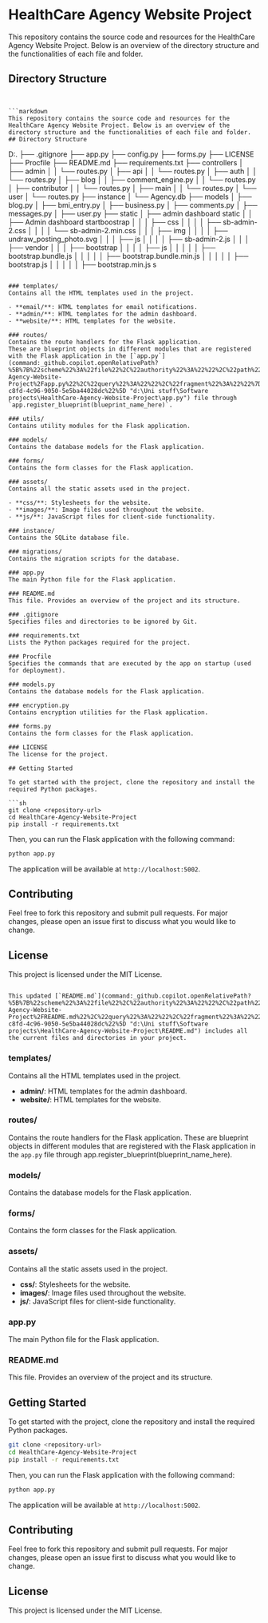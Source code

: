 # HealthCare Agency Website Project

This repository contains the source code and resources for the HealthCare Agency Website Project. Below is an overview of the directory structure and the functionalities of each file and folder.

## Directory Structure

```


```markdown
This repository contains the source code and resources for the HealthCare Agency Website Project. Below is an overview of the directory structure and the functionalities of each file and folder.
## Directory Structure

```
D:.
├── .gitignore
├── app.py
├── config.py
├── forms.py
├── LICENSE
├── Procfile
├── README.md
├── requirements.txt
├── controllers
│   ├── admin
│   │   └── routes.py
│   ├── api
│   │   └── routes.py
│   ├── auth
│   │   └── routes.py
│   ├── blog
│   │   ├── comment_engine.py
│   │   └── routes.py
│   ├── contributor
│   │   └── routes.py
│   ├── main
│   │   └── routes.py
│   └── user
│       └── routes.py
├── instance
│   └── Agency.db
├── models
│   ├── blog.py
│   ├── bmi_entry.py
│   ├── business.py
│   ├── comments.py
│   ├── messages.py
│   ├── user.py
├── static
│   ├── admin dashboard static
│   │   ├── Admin dashboard startboostrap
│   │   │   ├── css
│   │   │   │   ├── sb-admin-2.css
│   │   │   │   └── sb-admin-2.min.css
│   │   │   ├── img
│   │   │   │   ├── undraw_posting_photo.svg
│   │   │   ├── js
│   │   │   │   ├── sb-admin-2.js
│   │   │   ├── vendor
│   │   │       ├── bootstrap
│   │   │       │   ├── js
│   │   │       │   │   ├── bootstrap.bundle.js
│   │   │       │   │   ├── bootstrap.bundle.min.js
│   │   │       │   │   ├── bootstrap.js
│   │   │       │   │   ├── bootstrap.min.js
s
```

### templates/
Contains all the HTML templates used in the project.

- **email/**: HTML templates for email notifications.
- **admin/**: HTML templates for the admin dashboard.
- **website/**: HTML templates for the website.

### routes/
Contains the route handlers for the Flask application.
These are blueprint objects in different modules that are registered with the Flask application in the [`app.py`](command:_github.copilot.openRelativePath?%5B%7B%22scheme%22%3A%22file%22%2C%22authority%22%3A%22%22%2C%22path%22%3A%22%2Fd%3A%2FUni%20stuff%2FSoftware%20projects%2FHealthCare-Agency-Website-Project%2Fapp.py%22%2C%22query%22%3A%22%22%2C%22fragment%22%3A%22%22%7D%2C%22f3e85839-c8fd-4c96-9050-5e5ba44028dc%22%5D "d:\Uni stuff\Software projects\HealthCare-Agency-Website-Project\app.py") file through `app.register_blueprint(blueprint_name_here)`.

### utils/
Contains utility modules for the Flask application.

### models/
Contains the database models for the Flask application.

### forms/
Contains the form classes for the Flask application.

### assets/
Contains all the static assets used in the project.

- **css/**: Stylesheets for the website.
- **images/**: Image files used throughout the website.
- **js/**: JavaScript files for client-side functionality.

### instance/
Contains the SQLite database file.

### migrations/
Contains the migration scripts for the database.

### app.py
The main Python file for the Flask application.

### README.md
This file. Provides an overview of the project and its structure.

### .gitignore
Specifies files and directories to be ignored by Git.

### requirements.txt
Lists the Python packages required for the project.

### Procfile
Specifies the commands that are executed by the app on startup (used for deployment).

### models.py
Contains the database models for the Flask application.

### encryption.py
Contains encryption utilities for the Flask application.

### forms.py
Contains the form classes for the Flask application.

### LICENSE
The license for the project.

## Getting Started

To get started with the project, clone the repository and install the required Python packages.

```sh
git clone <repository-url>
cd HealthCare-Agency-Website-Project
pip install -r requirements.txt
```

Then, you can run the Flask application with the following command:

```sh
python app.py
```

The application will be available at `http://localhost:5002`.

## Contributing

Feel free to fork this repository and submit pull requests. For major changes, please open an issue first to discuss what you would like to change.

## License

This project is licensed under the MIT License.
```

This updated [`README.md`](command:_github.copilot.openRelativePath?%5B%7B%22scheme%22%3A%22file%22%2C%22authority%22%3A%22%22%2C%22path%22%3A%22%2Fd%3A%2FUni%20stuff%2FSoftware%20projects%2FHealthCare-Agency-Website-Project%2FREADME.md%22%2C%22query%22%3A%22%22%2C%22fragment%22%3A%22%22%7D%2C%22f3e85839-c8fd-4c96-9050-5e5ba44028dc%22%5D "d:\Uni stuff\Software projects\HealthCare-Agency-Website-Project\README.md") includes all the current files and directories in your project.
```

### templates/
Contains all the HTML templates used in the project.

- **admin/**: HTML templates for the admin dashboard.
- **website/**: HTML templates for the website.

### routes/
Contains the route handlers for the Flask application.
These are blueprint objects in different modules that are registered with the Flask application in the `app.py` file through app.register_blueprint(blueprint_name_here).

### models/
Contains the database models for the Flask application.

### forms/
Contains the form classes for the Flask application.

### assets/
Contains all the static assets used in the project.

- **css/**: Stylesheets for the website.
- **images/**: Image files used throughout the website.
- **js/**: JavaScript files for client-side functionality.

### app.py
The main Python file for the Flask application.

### README.md
This file. Provides an overview of the project and its structure.

## Getting Started

To get started with the project, clone the repository and install the required Python packages.

```sh
git clone <repository-url>
cd HealthCare-Agency-Website-Project
pip install -r requirements.txt
```

Then, you can run the Flask application with the following command:

```sh
python app.py
```

The application will be available at `http://localhost:5002`.

## Contributing

Feel free to fork this repository and submit pull requests. For major changes, please open an issue first to discuss what you would like to change.

## License

This project is licensed under the MIT License.